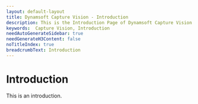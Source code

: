 ```yaml
---
layout: default-layout
title: Dynamsoft Capture Vision - Introduction
description: This is the Introduction Page of Dynamsoft Capture Vision.
keywords:  Capture Vision, Introduction
needAutoGenerateSidebar: true
needGenerateH3Content: false
noTitleIndex: true
breadcrumbText: Introduction
---
```


# Introduction

This is an introduction.
